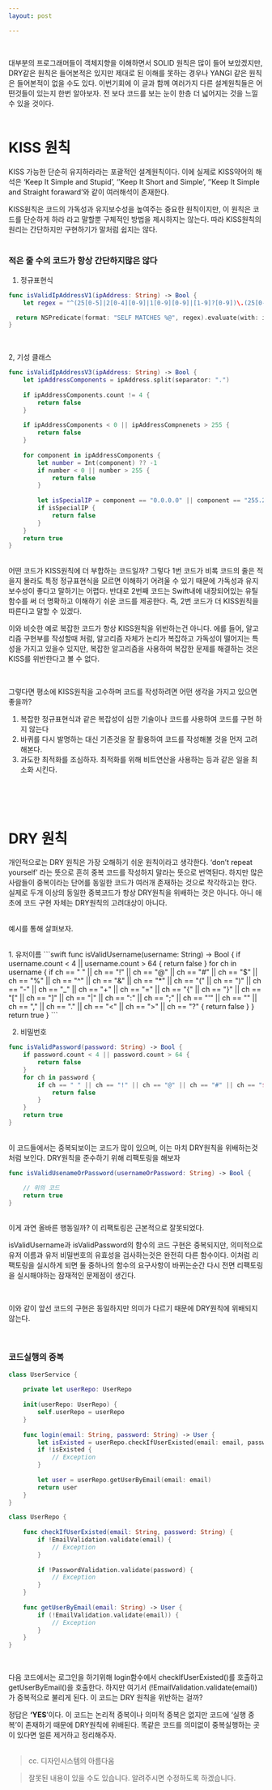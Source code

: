 ```yaml
---
layout: post

---
```

<br/>

대부분의 프로그래머들이 객체지향을 이해하면서 SOLID 원칙은 많이 들어 보았겠지만, DRY같은 원칙은 들어본적은 있지만 제대로 된 이해를 못하는 경우나 YANGI 같은 원칙은 들어본적이 없을 수도 있다. 이번기회에 이 글과 함께 여러가지 다른 설계원칙들은 어떤것들이 있는지 한번 알아보자. 전 보다 코드를 보는 눈이 한층 더 넓어지는 것을 느낄수 있을 것이다.
<br/>
<br/>

# KISS 원칙

KISS 가능한 단순히 유지하라라는 포괄적인 설계원칙이다. 이에 실제로 KISS약어의 해석은 ‘Keep It Simple and Stupid’, ‘’Keep It Short and Simple’, ‘’Keep It Simple and Straight foraward’와 같이 여러해석이 존재한다.

KISS원칙은 코드의 가독성과 유지보수성을 높여주는 중요한 원칙이지만, 이 원칙은 코드를 단순하게 하라 라고 말할뿐 구체적인 방법을 제시하지는 않는다. 따라 KISS원칙의 원리는 간단하지만 구현하기가 말처럼 쉽지는 않다.
<br/>
<br/>

### 적은 줄 수의 코드가 항상 간단하지많은 않다

1. 정규표현식

  ```swift
func isValidIpAddressV1(ipAddress: String) -> Bool {
      let regex = "^(25[0-5]|2[0-4][0-9]|1[0-9][0-9]|[1-9]?[0-9])\.(25[0-5]|2[0-4][0-9]|1[0-9][0-9]|[1-9]?[0-9])\.(25[0-5]|2[0-4][0-9]|1[0-9][0-9]|[1-9]?[0-9])\.(25[0-5]|2[0-4][0-9]|1[0-9][0-9]|[1-9]?[0-9])$"

    return NSPredicate(format: "SELF MATCHES %@", regex).evaluate(with: ipAddress)
}
```
  
<br/>
  

2, 기성 클래스
```swift
func isValidIpAddressV3(ipAddress: String) -> Bool {
    let ipAddressComponents = ipAddress.split(separator: ".")
    
    if ipAddressComponents.count != 4 {
        return false
    }
    
    if ipAddressComponents < 0 || ipAddressCompnenets > 255 {
        return false
    }
    
    for component in ipAddressComponents {
        let number = Int(component) ?? -1
        if number < 0 || number > 255 {
            return false
        }
        
        let isSpecialIP = component == "0.0.0.0" || component == "255.255.255.255"
        if isSpecialIP {
            return false
        }
    }
    return true
}
```
  
  
<br/>
어떤 코드가 KISS원칙에 더 부합하는 코드일까? 그렇다 1번 코드가 비록 코드의 줄은 적을지 몰라도 특정 정규표현식을 모르면 이해하기 어려울 수 있기 때문에 가독성과 유지보수성이 좋다고 말하기는 어렵다.  반대로 2번째 코드는 Swift내에 내장되어있는 유틸함수를 써  더 명확하고 이해하기 쉬운 코드를 제공한다. 즉, 2번 코드가 더 KISS원칙을 따른다고 말할 수 있겠다.
<br/>

이와 비슷한 예로 복잡한 코드가 항상 KISS원칙을 위반하는건 아니다. 에를 들어, 알고리즘 구현부를 작성할때 처럼, 알고리즘 자체가 논리가 복잡하고 가독성이 떨어지는 특성을 가지고 있을수 있지만, 복잡한 알고리즘을 사용하여 복잡한 문제를 해결하는 것은 KISS를 위반한다고 볼 수 없다.

<br/>

그렇다면 평소에 KISS원칙을 고수하며 코드를 작성하려면 어떤 생각을 가지고 있으면 좋을까?
<br/>

1.  복잡한 정규표현식과 같은 복잡성이 심한 기술이나 코드를 사용하여 코드를 구현 하지 않는다
2.  바퀴를 다시 발명하는 대신 기존것을 잘 활용하여 코드를 작성해볼 것을 먼저 고려해본다.
3.  과도한 최적화를 조심하자. 최적화를 위해 비트연산을 사용하는 등과 같은 일을 최소화 시킨다.
<br/>
<br/>
<br/>

# DRY 원칙

개인적으로는 DRY 원칙은 가장 오해하기 쉬운 원칙이라고 생각한다. ‘don’t repeat yourself’ 라는 뜻으로 흔히 중복 코드를 작성하지 말라는 뜻으로 번역된다. 하지만 많은 사람들이 중복이라는 단어를 동일한 코드가 여러개 존재하는 것으로 착각하고는 한다. 실제로 두개 이상의 동일한 중복코드가 항상 DRY원칙을 위배하는 것은 아니다. 아니 애초에 코드 구현 자체는 DRY원칙의 고려대상이 아니다.  
<br/>

예시를 통해 살펴보자. 
  
<br/>
1. 유저이름
```swift
func isValidUsername(username: String) -> Bool {
    if username.count < 4 || username.count > 64 {
        return false
    }
    for ch in username {
        if ch == " " || ch == "!" || ch == "@" || ch == "#" || ch == "$" || ch == "%" || ch == "^" || ch == "&" || ch == "*" || ch == "(" || ch == ")" || ch == "-" || ch == "_" || ch == "+" || ch == "=" || ch == "{" || ch == "}" || ch == "[" || ch == "]" || ch == "|" || ch == ":" || ch == ";" || ch == "'" || ch == "" || ch == "," || ch == "." || ch == "<" || ch == ">" || ch == "?" {
            return false
        }
    }
    return true
}
  ```
<br/>

2. 비밀번호
```swift
func isValidPassword(password: String) -> Bool {
    if password.count < 4 || password.count > 64 {
        return false
    }
    for ch in password {
        if ch == " " || ch == "!" || ch == "@" || ch == "#" || ch == "$" || ch == "%" || ch == "^" || ch == "&" || ch == "*" || ch == "(" || ch == ")" || ch == "-" || ch == "_" || ch == "+" || ch == "=" || ch == "{" || ch == "}" || ch == "[" || ch == "]" || ch == "|" || ch == ":" || ch == ";" || ch == "'" || ch == "" || ch == "," || ch == "." || ch == "<" || ch == ">" || ch == "?" {
            return false
        }
    }
    return true
}
```
<br/> 
이 코드들에서는 중복되보이는 코드가 많이 있으며, 이는 마치 DRY원칙을 위배하는것처럼 보인다. DRY원칙을 준수하기 위해 리팩토링을 해보자
<br/>  

```swift
func isValidUsenameOrPassword(usernameOrPassword: String) -> Bool {

    // 위의 코드
    return true
}
```
<br/>
이게 과연 올바른 행동일까? 이 리팩토링은 근본적으로 잘못되었다.

isValidUsername과 isValidPassword의 함수의 코드 구현은 중복되지만, 의미적으로 유저 이름과 유저 비밀번호의 유효성을 검사하는것은 완전히 다른 함수이다.  이처럼 리팩토링을 실시하게 되면 둘 중하나의 함수의 요구사항이 바뀌는순간 다시 전면 리팩토링을 실시해야하는 잠재적인 문제점이 생긴다.

<br/>

이와 같이 앞선 코드의 구현은 동일하지만 의미가 다르기 때문에 DRY원칙에 위배되지 않는다.

 
<br/>
  

### 코드실행의 중복<br/>

  
```swift
class UserService {
    
    private let userRepo: UserRepo
    
    init(userRepo: UserRepo) {
        self.userRepo = userRepo
    }
    
    func login(email: String, password: String) -> User {
        let isExisted = userRepo.checkIfUserExisted(email: email, password: password)
        if !isExisted {
            // Exception
        }
        
        let user = userRepo.getUserByEmail(email: email)
        return user
    }
}

class UserRepo {
    
    func checkIfUserExisted(email: String, password: String) {
        if !EmailValidation.validate(email) {
            // Exception
        }
        
        if !PasswordValidation.validate(password) {
            // Exception
        }
    }
    
    func getUserByEmail(email: String) -> User {
        if (!EmailValidation.validate(email)) {
            // Exception
        }
    }
}
```
<br/>

다음 코드에서는 로그인을 하기위해 login함수에서 checkIfUserExisted()를 호출하고 getUserByEmail()을 호출한다. 하지만 여기서 (!EmailValidation.validate(email))가 중복적으로 불리게 된다. 이 코드는 DRY 원칙을 위반하는 걸까?

정답은 **‘YES**’이다. 이 코드는 논리적 중복이나 의미적 중복은 없지만 코드에 ‘실행 중복’이 존재하기 때문에 DRY원칙에 위배된다.  똑같은 코드를 의미없이 중복실행하는 곳이 있다면 얼른 제거하고 정리해주자.
<br/>
<br/>

> cc. 디자인시스템의 아름다움  

> 잘못된 내용이 있을 수도 있습니다. 알려주시면 수정하도록 하겠습니다.
